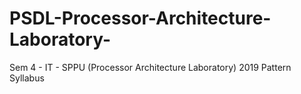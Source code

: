 # PSDL-Processor-Architecture-Laboratory-
Sem 4 - IT - SPPU  (Processor Architecture Laboratory) 2019 Pattern Syllabus
